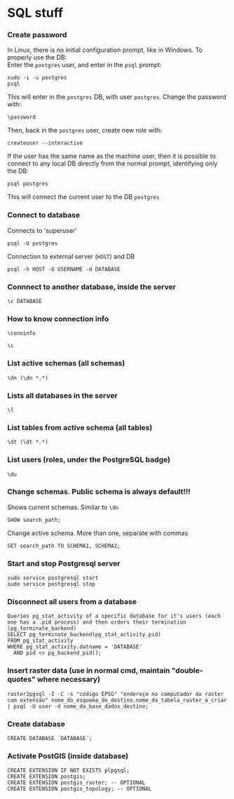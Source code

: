 # SQL stuff

### Create password
In Linux, there is no initial configuration prompt, like in Windows. To properly use the DB: <br>
Enter the `postgres` user, and enter in the `psql` prompt:
```
sudo -i -u postgres
psql
```
This will enter in the `postgres` DB, with user `postgres`. Change the password with:
```
\password
```
Then, back in the `postgres` user, create new role with:
```
createuser --interactive
``` 
If the user has the same name as the machine user, then it is possible to connect to any local DB directly from the normal prompt, identifying only the DB:
```
psql postgres
```
This will connect the current user to the DB `postgres`

### Connect to database
Connects to 'superuser'
```
psql -U postgres
```
Connection to external server (`HOST`) and DB
```
psql -h HOST -U USERNAME -d DATABASE
```

### Connnect to another database, inside the server
```
\c DATABASE
```

### How to know connection info
```
\conninfo
```

```
\c
```

### List active schemas (all schemas)
```
\dn (\dn *.*)
```

### Lists all databases in the server
```
\l
```

### List tables from active schema (all tables)
```
\dt (\dt *.*)
```

### List users (roles, under the PostgreSQL badge)
```
\du
```

### Change schemas. Public schema is always default!!!
Shows current schemas. Similar to `\dn`
```
SHOW search_path;
```
Change active schema. More than one, separate with commas
```
SET search_path TO SCHEMA1, SCHEMA2; 
```

### Start and stop Postgresql server
```
sudo service postgresql start
sudo service postgresql stop
```

### Disconnect all users from a database
```
Queries pg_stat_activity of a specific database for it's users (each one has a .pid process) and then orders their termination (pg_terminate_backend)
SELECT pg_terminate_backend(pg_stat_activity.pid)
FROM pg_stat_activity
WHERE pg_stat_activity.datname = 'DATABASE'
  AND pid <> pg_backend_pid();
```

### Insert raster data (use in normal cmd, maintain "double-quotes" where necessary)
```
raster2pgsql -I -C -s "código EPSG" "endereço no computador do raster com extensão" nome_do_esquema_de_destino.nome_da_tabela_raster_a_criar | psql -U user -d nome_da_base_dados_destino;
```

### Create database
```
CREATE DATABASE ´DATABASE´;
```

### Activate PostGIS (inside database)
```
CREATE EXTENSION IF NOT EXISTS plpgsql;
CREATE EXTENSION postgis;
CREATE EXTENSION postgis_raster; -- OPTIONAL
CREATE EXTENSION postgis_topology; -- OPTIONAL
```